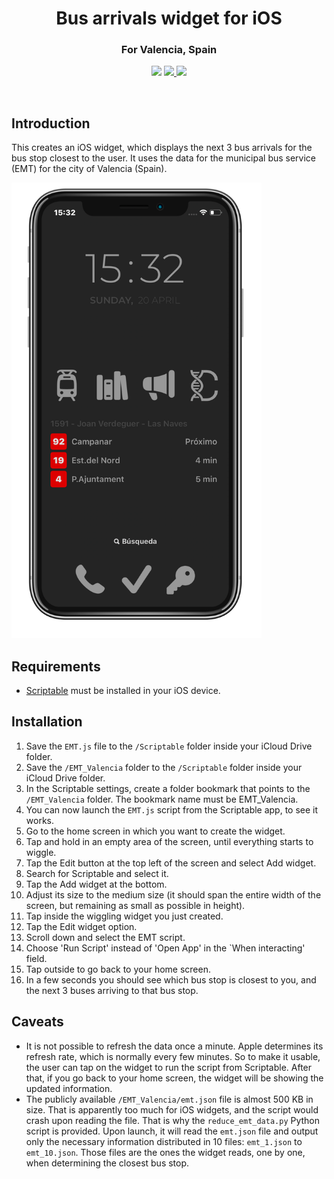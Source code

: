 <!-- Title -->
<h1 align='center'> Bus arrivals widget for iOS </h1>


<!-- tag line -->
<h3 align='center'> For Valencia, Spain </h3>

<!-- tech stack badges ---------------------------------- -->
<p align='center'>
  <img src='https://img.shields.io/badge/javascript-white?style=flat&logo=javascript&logoColor=%23F7DF1E&labelColor=%23101010&color=%23101010' />
  <a href='https://scriptable.app'>
    <img src='https://img.shields.io/badge/%7B_%7D_scriptable-white?style=flat&labelColor=%23101010&color=%23101010' />
  </a>
  <img src='https://img.shields.io/badge/_-18-grey?style=flat&logo=ios&labelColor=%23101010' />
</p>
<br/>




## Introduction
This creates an iOS widget, which displays the next 3 bus arrivals for the bus stop closest to the user. It uses the data for the municipal bus service (EMT) for the city of Valencia (Spain).

<img src='home_screen.png' width='400' />

## Requirements
- [Scriptable](https://scriptable.app) must be installed in your iOS device.

## Installation
1. Save the `EMT.js` file to the `/Scriptable` folder inside your iCloud Drive folder.
2. Save the  `/EMT_Valencia` folder to the `/Scriptable` folder inside your iCloud Drive folder.
3. In the Scriptable settings, create a folder bookmark that points to the `/EMT_Valencia` folder. The bookmark name must be EMT_Valencia.
4. You can now launch the `EMT.js` script from the Scriptable app, to see it works.
5. Go to the home screen in which you want to create the widget.
6. Tap and hold in an empty area of the screen, until everything starts to wiggle.
7. Tap the Edit button at the top left of the screen and select Add widget.
8. Search for Scriptable and select it.
9. Tap the Add widget at the bottom.
10. Adjust its size to the medium size (it should span the entire width of the screen, but remaining as small as possible in height).
11. Tap inside the wiggling widget you just created.
12. Tap the Edit widget option.
13. Scroll down and select the EMT script.
14. Choose 'Run Script' instead of 'Open App' in the `When interacting' field.
15. Tap outside to go back to your home screen.
16. In a few seconds you should see which bus stop is closest to you, and the next 3 buses arriving to that bus stop.

## Caveats
- It is not possible to refresh the data once a minute. Apple determines its refresh rate, which is normally every few minutes. So to make it usable, the user can tap on the widget to run the script from Scriptable. After that, if you go back to your home screen, the widget will be showing the updated information.
- The publicly available `/EMT_Valencia/emt.json` file is almost 500 KB in size. That is apparently too much for iOS widgets, and the script would crash upon reading the file. That is why the `reduce_emt_data.py` Python script is provided. Upon launch, it will read the `emt.json` file and output only the necessary information distributed in 10 files: `emt_1.json` to `emt_10.json`. Those files are the ones the widget reads, one by one, when determining the closest bus stop.


